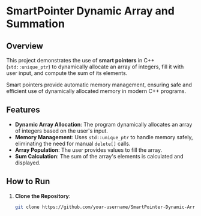 # SmartPointer Dynamic Array and Summation

## Overview

This project demonstrates the use of **smart pointers** in C++ (`std::unique_ptr`) to dynamically allocate an array of integers, fill it with user input, and compute the sum of its elements.

Smart pointers provide automatic memory management, ensuring safe and efficient use of dynamically allocated memory in modern C++ programs.

## Features
- **Dynamic Array Allocation**: The program dynamically allocates an array of integers based on the user's input.
- **Memory Management**: Uses `std::unique_ptr` to handle memory safely, eliminating the need for manual `delete[]` calls.
- **Array Population**: The user provides values to fill the array.
- **Sum Calculation**: The sum of the array's elements is calculated and displayed.

## How to Run

1. **Clone the Repository**:
   ```bash
   git clone https://github.com/your-username/SmartPointer-Dynamic-Array.git
